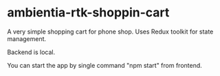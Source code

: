 # ambientia-rtk-shoppin-cart

A very simple shopping cart for phone shop. Uses Redux toolkit for state management.

Backend is local.

You can start the app by single command "npm start" from frontend. 
